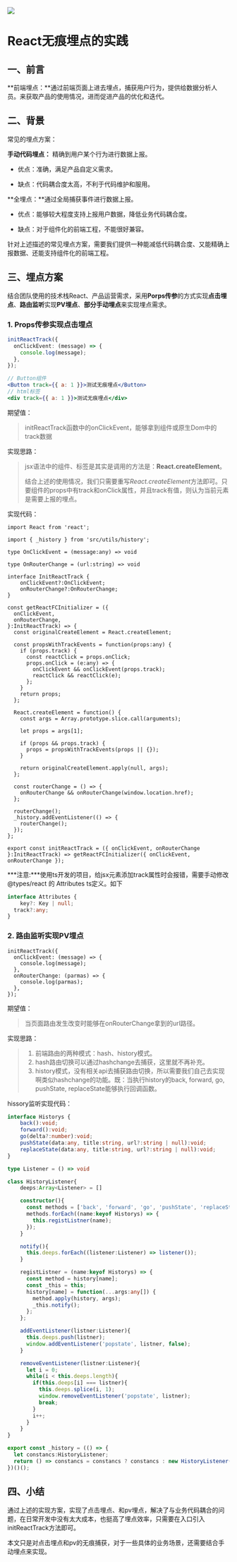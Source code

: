 ![](./img/coffee.jpg)

# React无痕埋点的实践

## 一、前言

**前端埋点：**通过前端页面上进去埋点，捕获用户行为，提供给数据分析人员。来获取产品的使用情况，进而促进产品的优化和迭代。

## 二、背景

常见的埋点方案：

**手动代码埋点：** 精确到用户某个行为进行数据上报。

* 优点：准确，满足产品自定义需求。

* 缺点：代码耦合度太高，不利于代码维护和服用。

**全埋点：**通过全局捕获事件进行数据上报。

* 优点：能够较大程度支持上报用户数据，降低业务代码耦合度。

* 缺点：对于组件化的前端工程，不能很好兼容。

针对上述描述的常见埋点方案，需要我们提供一种能减低代码耦合度、又能精确上报数据、还能支持组件化的前端工程。

## 三、埋点方案

结合团队使用的技术栈React、产品运营需求，采用**Porps传参**的方式实现**点击埋点**、**路由监听**实现**PV埋点**、**部分手动埋点**来实现埋点需求。

### 1. Props传参实现点击埋点

```ts
initReactTrack({
  onClickEvent: (message) => {
    console.log(message);
  },
});
```

```jsx
// Button组件
<Button track={{ a: 1 }}>测试无痕埋点</Button>
// html标签
<div track={{ a: 1 }}>测试无痕埋点</div>
```

期望值：

> initReactTrack函数中的onClickEvent，能够拿到组件或原生Dom中的track数据

实现思路：

> jsx语法中的组件、标签是其实是调用的方法是：**React.createElement**。
>
> 结合上述的使用情况，我们只需要重写*React.createElement*方法即可。只要组件的props中有track和onClick属性，并且track有值，则认为当前元素是需要上报的埋点。

实现代码：

```tsx
import React from 'react';

import { _history } from 'src/utils/history';

type OnClickEvent = (message:any) => void

type OnRouterChange = (url:string) => void

interface InitReactTrack {
    onClickEvent?:OnClickEvent;
    onRouterChange?:OnRouterChange;
}

const getReactFCInitializer = ({
  onClickEvent,
  onRouterChange,
}:InitReactTrack) => {
  const originalCreateElement = React.createElement;

  const propsWithTrackEvents = function(props:any) {
    if (props.track) {
      const reactClick = props.onClick;
      props.onClick = (e:any) => {
        onClickEvent && onClickEvent(props.track);
        reactClick && reactClick(e);
      };
    }
    return props;
  };

  React.createElement = function() {
    const args = Array.prototype.slice.call(arguments);

    let props = args[1];

    if (props && props.track) {
      props = propsWithTrackEvents(props || {});
    }

    return originalCreateElement.apply(null, args);
  };

  const routerChange = () => {
    onRouterChange && onRouterChange(window.location.href);
  };

  routerChange();
  _history.addEventListener(() => {
    routerChange();
  });
};

export const initReactTrack = ({ onClickEvent, onRouterChange }:InitReactTrack) => getReactFCInitializer({ onClickEvent, onRouterChange });
```

***注意:***使用ts开发的项目，给jsx元素添加track属性时会报错，需要手动修改@types/react 的 Attributes ts定义。如下

````ts
interface Attributes {
	key?: Key | null;
  track?:any;
}
````

### 2. **路由监听**实现PV埋点

```tsx
initReactTrack({
  onClickEvent: (message) => {
    console.log(message);
  },
  onRouterChange: (parmas) => {
    console.log(parmas);
  },
});
```

期望值：

> 当页面路由发生改变时能够在onRouterChange拿到的url路径。

实现思路：

> 1. 前端路由的两种模式：hash、history模式。
> 2. hash路由切换可以通过hashchange去捕获，这里就不再补充。
> 3. history模式，没有相关api去捕获路由切换，所以需要我们自己去实现啊类似hashchange的功能。既：当执行history的back, forward, go, pushState, replaceState能够执行回调函数。

hissory监听实现代码：

```ts
interface Historys {
    back():void;
    forward():void;
    go(delta?:number):void;
    pushState(data:any, title:string, url?:string | null):void;
    replaceState(data:any, title:string, url?:string | null):void;
}

type Listener = () => void

class HistoryListener{
    deeps:Array<Listener> = []

    constructor(){
      const methods = ['back', 'forward', 'go', 'pushState', 'replaceState'];
      methods.forEach((name:keyof Historys) => {
        this.registListner(name);
      });
    }

    notify(){
      this.deeps.forEach((listener:Listener) => listener());
    }

    registListner = (name:keyof Historys) => {
      const method = history[name];
      const _this = this;
      history[name] = function(...args:any[]) {
        method.apply(history, args);
        _this.notify();
      };
    };

    addEventListener(listner:Listener){
      this.deeps.push(listner);
      window.addEventListener('popstate', listner, false);
    }

    removeEventListener(listner:Listener){
      let i = 0;
      while(i < this.deeps.length){
        if(this.deeps[i] === listner){
          this.deeps.splice(i, 1);
          window.removeEventListener('popstate', listner);
          break;
        }
        i++;
      }
    }
}

export const _history = (() => {
  let constancs:HistoryListener;
  return () => constancs = constancs ? constancs : new HistoryListener();
})()();
```

## 四、小结

通过上述的实现方案，实现了点击埋点、和pv埋点，解决了与业务代码耦合的问题，在日常开发中没有太大成本，也挺高了埋点效率，只需要在入口引入initReactTrack方法即可。



本文只是对点击埋点和pv的无痕捕获，对于一些具体的业务场景，还需要结合手动埋点来实现。